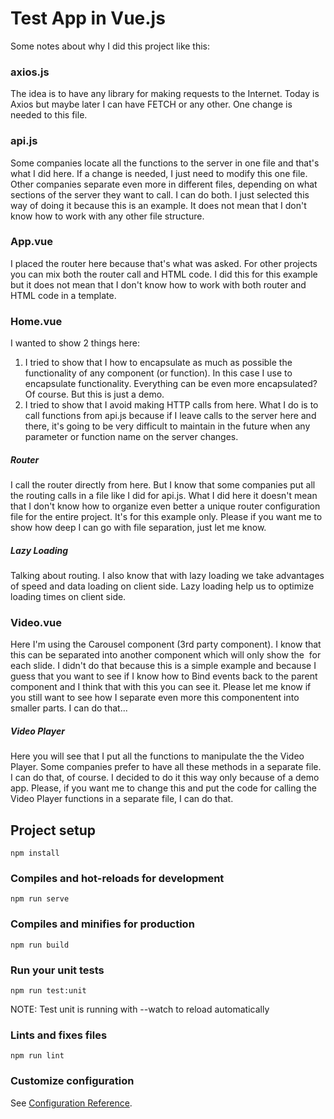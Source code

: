 # Test App in Vue.js

Some notes about why I did this project like this:

### axios.js
The idea is to have any library for making requests to the Internet. Today is Axios but maybe later I can have FETCH or any other. One change is needed to this file.

### api.js
Some companies locate all the functions to the server in one file and that's what I did here. 
If a change is needed, I just need to modify this one file.
Other companies separate even more in different files, depending on what sections of the server they want to call. I can do both. I just selected this way of doing it because this is an example. It does not mean that I don't know how to work with any other file structure.

### App.vue
I placed the router here because that's what was asked. For other projects you can mix both the router call and HTML code. I did this for this example but it does not mean that I don't know how to work with both router and HTML code in a template.

### Home.vue
I wanted to show 2 things here:
1. I tried to show that I how to encapsulate as much as possible the functionality of any component (or function). In this case I use <Carousel /> to encapsulate functionality. Everything can be even more encapsulated? Of course. But this is just a demo. 
2. I tried to show that I avoid making HTTP calls from here. What I do is to call functions from api.js because if I leave calls to the server here and there, it's going to be very difficult to maintain in the future when any parameter or function name on the server changes.

##### Router
I call the router directly from here. But I know that some companies put all the routing calls in a file like I did for api.js. What I did here it doesn't mean that I don't know how to organize even better a unique router configuration file for the entire project. It's for this example only. Please if you want me to show how deep I can go with file separation, just let me know.

##### Lazy Loading
Talking about routing. I also know that with lazy loading we take advantages of speed and data loading on client side. Lazy loading help us to optimize loading times on client side. 

### Video.vue
Here I'm using the Carousel component (3rd party component). I know that this can be separated into another component which will only show the <img /> for each slide. I didn't do that because this is a simple example and because I guess that you want to see if I know how to Bind events back to the parent component and I think that with this you can see it. Please let me know if you still want to see how I separate even more this componentent into smaller parts. I can do that...

##### Video Player
Here you will see that I put all the functions to manipulate the the Video Player. Some companies prefer to have all these methods in a separate file. I can do that, of course. I decided to do it this way only because of a demo app. Please, if you want me to change this and put the code for calling the Video Player functions in a separate file, I can do that. 



## Project setup
```
npm install
```

### Compiles and hot-reloads for development
```
npm run serve
```

### Compiles and minifies for production
```
npm run build
```

### Run your unit tests
```
npm run test:unit
```
NOTE: Test unit is running with --watch to reload automatically

### Lints and fixes files
```
npm run lint
```

### Customize configuration
See [Configuration Reference](https://cli.vuejs.org/config/).
